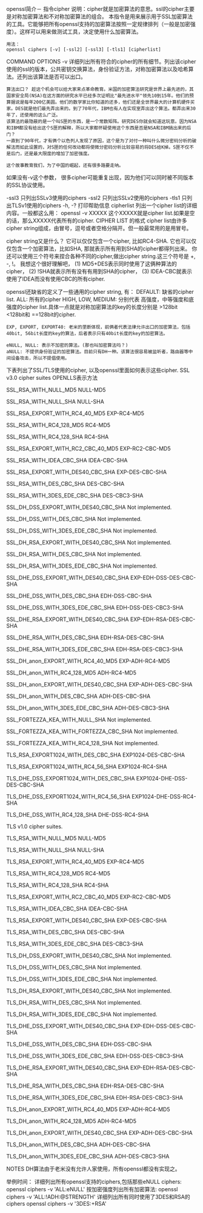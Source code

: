 openssl简介－
指令cipher
说明：cipher就是加密算法的意思。ssl的cipher主要是对称加密算法和不对称加密算法的组合。 本指令是用来展示用于SSL加密算法的工具。它能够把所有openssl支持的加密算法按照一定规律排列（一般是加密强度）。这样可以用来做测试工具，决定使用什么加密算法。 


    用法： 
    openssl ciphers [-v] [-ssl2] [-ssl3] [-tls1] [cipherlist] 

COMMAND OPTIONS 
    -v 
    详细列出所有符合的cipher的所有细节。列出该cipher使用的ssl的版本，公共密钥交换算法，身份验证方法，对称加密算法以及哈希算法。还列出该算法是否可以出口。 

    算法出口？ 趁这个机会可以给大家来点革命教育。米国的加密算法研究是世界上最先进的，其国家安全局(NSA)在这方面的研究水平已经多次证明比"最先进水平"领先10到15年。他们的预算据说是每年200亿美圆。他们的数学家比你知道的还多，他们还是全世界最大的计算机硬件买家。DES就是他们最先弄出来的。到了70年代，IBM也有人在实现室弄出这个算法。都弄出来30年了，还使用的这么广泛。 
    该算法的最隐蔽的是一个叫S匣的东西，是一个常数矩阵。研究DES你就会知道这玩意。因为NSA和IBM都没有给出这个S匣的解释，所以大家都怀疑使用这个东西是否是NSA和IBM搞出来的后门？ 
    一直到了90年代，才有俩个以色列人发现了原因，这个是为了对付一种叫什么微分密码分析的破解法而如此设置的，对S匣的任何改动都将使微分密码分析比较容易的将DES给K掉。S匣不仅不是后门，还是最大限度的增加了加密强度。 

    这个故事教育我们，为了中国的崛起，还有很多路要走呐。 
   如果没有-v这个参数， 很多cipher可能重复出现，因为他们可以同时被不同版本的SSL协议使用。 

-ssl3 
    只列出SSLv3使用的ciphers 
     -ssl2 
    只列出SSLv2使用的ciphers 
    -tls1 
    只列出TLSv1使用的ciphers 
    -h, -? 
    打印帮助信息 
    cipherlist 
   列出一个cipher list的详细内容。一般都这么用： 
   openssl -v XXXXX 
   这个XXXXX就是cipher list.如果是空的话，那么XXXXX代表所有的cipher. 
   CIPHER LIST 的格式 
   cipher list由许多cipher string组成，由冒号，逗号或者空格分隔开。但一般最常用的是用冒号。  

cipher string又是什么？ 
   它可以仅仅包含一个cipher, 比如RC4-SHA. 
   它也可以仅仅包含一个加密算法，比如SHA, 那就表示所有用到SHA的cipher都得列出来。 
    你还可以使用三个符号来捏合各种不同的cipher,做出cipher string.这三个符号是 +, -, !。
    我想这个很好理解吧，
       (1) MD5+DES表示同时使用了这俩种算法的cipher，
       (2) !SHA就表示所有没有有用到SHA的cipher， 
       (3) IDEA-CBC就表示使用了IDEA而没有使用CBC的所有cipher.  

openssl还缺省的定义了一些通用的cipher string, 有： 
    DEFAULT: 缺省的cipher list. 
    ALL: 所有的cipher 
    HIGH, LOW, MEDIUM: 分别代表 高强度，中等强度和底强度的cipher list.具体一点就是对称加密算法的key的长度分别是 >128bit   <128bit和 ==128bit的cipher. 

    EXP, EXPORT, EXPORT40: 老米的垄断体现，前俩者代表法律允许出口的加密算法，包括40bit, 56bit长度的key的算法，后者表示只有40bit长度的key的加密算法。  

    eNULL, NULL: 表示不加密的算法。(那也叫加密算法吗？) 
    aNULL: 不提供身份验证的加密算法。目前只有DH一种。该算法很容易被监听者，路由器等中间设备攻击，所以不提倡使用。 

下表列出了SSL/TLS使用的cipher, 以及openssl里面如何表示这些cipher. 
    SSL v3.0 cipher suites OPENLLS表示方法 

SSL_RSA_WITH_NULL_MD5 NULL-MD5 

SSL_RSA_WITH_NULL_SHA NULL-SHA 

SSL_RSA_EXPORT_WITH_RC4_40_MD5 EXP-RC4-MD5 

SSL_RSA_WITH_RC4_128_MD5 RC4-MD5 

SSL_RSA_WITH_RC4_128_SHA RC4-SHA 

SSL_RSA_EXPORT_WITH_RC2_CBC_40_MD5 EXP-RC2-CBC-MD5 

SSL_RSA_WITH_IDEA_CBC_SHA IDEA-CBC-SHA 

SSL_RSA_EXPORT_WITH_DES40_CBC_SHA EXP-DES-CBC-SHA 

SSL_RSA_WITH_DES_CBC_SHA DES-CBC-SHA 

SSL_RSA_WITH_3DES_EDE_CBC_SHA DES-CBC3-SHA 

SSL_DH_DSS_EXPORT_WITH_DES40_CBC_SHA Not implemented. 

SSL_DH_DSS_WITH_DES_CBC_SHA Not implemented. 

SSL_DH_DSS_WITH_3DES_EDE_CBC_SHA Not implemented. 

SSL_DH_RSA_EXPORT_WITH_DES40_CBC_SHA Not implemented. 

SSL_DH_RSA_WITH_DES_CBC_SHA Not implemented. 

SSL_DH_RSA_WITH_3DES_EDE_CBC_SHA Not implemented. 

SSL_DHE_DSS_EXPORT_WITH_DES40_CBC_SHA EXP-EDH-DSS-DES-CBC-SHA 

SSL_DHE_DSS_WITH_DES_CBC_SHA EDH-DSS-CBC-SHA 

SSL_DHE_DSS_WITH_3DES_EDE_CBC_SHA EDH-DSS-DES-CBC3-SHA 

SSL_DHE_RSA_EXPORT_WITH_DES40_CBC_SHA EXP-EDH-RSA-DES-CBC-SHA 

SSL_DHE_RSA_WITH_DES_CBC_SHA EDH-RSA-DES-CBC-SHA 

SSL_DHE_RSA_WITH_3DES_EDE_CBC_SHA EDH-RSA-DES-CBC3-SHA 


SSL_DH_anon_EXPORT_WITH_RC4_40_MD5 EXP-ADH-RC4-MD5 

SSL_DH_anon_WITH_RC4_128_MD5 ADH-RC4-MD5 

SSL_DH_anon_EXPORT_WITH_DES40_CBC_SHA EXP-ADH-DES-CBC-SHA 

SSL_DH_anon_WITH_DES_CBC_SHA ADH-DES-CBC-SHA 

SSL_DH_anon_WITH_3DES_EDE_CBC_SHA ADH-DES-CBC3-SHA 

SSL_FORTEZZA_KEA_WITH_NULL_SHA Not implemented. 

SSL_FORTEZZA_KEA_WITH_FORTEZZA_CBC_SHA Not implemented. 

SSL_FORTEZZA_KEA_WITH_RC4_128_SHA Not implemented. 

TLS_RSA_EXPORT1024_WITH_DES_CBC_SHA EXP1024-DES-CBC-SHA 

TLS_RSA_EXPORT1024_WITH_RC4_56_SHA EXP1024-RC4-SHA 

TLS_DHE_DSS_EXPORT1024_WITH_DES_CBC_SHA EXP1024-DHE-DSS-DES-CBC-SHA 

TLS_DHE_DSS_EXPORT1024_WITH_RC4_56_SHA EXP1024-DHE-DSS-RC4-SHA 

TLS_DHE_DSS_WITH_RC4_128_SHA DHE-DSS-RC4-SHA 




TLS v1.0 cipher suites. 

TLS_RSA_WITH_NULL_MD5 NULL-MD5 

TLS_RSA_WITH_NULL_SHA NULL-SHA 

TLS_RSA_EXPORT_WITH_RC4_40_MD5 EXP-RC4-MD5 

TLS_RSA_WITH_RC4_128_MD5 RC4-MD5 

TLS_RSA_WITH_RC4_128_SHA RC4-SHA 

TLS_RSA_EXPORT_WITH_RC2_CBC_40_MD5 EXP-RC2-CBC-MD5 

TLS_RSA_WITH_IDEA_CBC_SHA IDEA-CBC-SHA 

TLS_RSA_EXPORT_WITH_DES40_CBC_SHA EXP-DES-CBC-SHA 

TLS_RSA_WITH_DES_CBC_SHA DES-CBC-SHA 

TLS_RSA_WITH_3DES_EDE_CBC_SHA DES-CBC3-SHA 

TLS_DH_DSS_EXPORT_WITH_DES40_CBC_SHA Not implemented. 

TLS_DH_DSS_WITH_DES_CBC_SHA Not implemented. 

TLS_DH_DSS_WITH_3DES_EDE_CBC_SHA Not implemented. 

TLS_DH_RSA_EXPORT_WITH_DES40_CBC_SHA Not implemented. 

TLS_DH_RSA_WITH_DES_CBC_SHA Not implemented. 

TLS_DH_RSA_WITH_3DES_EDE_CBC_SHA Not implemented. 

TLS_DHE_DSS_EXPORT_WITH_DES40_CBC_SHA EXP-EDH-DSS-DES-CBC-SHA 

TLS_DHE_DSS_WITH_DES_CBC_SHA EDH-DSS-CBC-SHA 

TLS_DHE_DSS_WITH_3DES_EDE_CBC_SHA EDH-DSS-DES-CBC3-SHA 

TLS_DHE_RSA_EXPORT_WITH_DES40_CBC_SHA EXP-EDH-RSA-DES-CBC-SHA 

TLS_DHE_RSA_WITH_DES_CBC_SHA EDH-RSA-DES-CBC-SHA 

TLS_DHE_RSA_WITH_3DES_EDE_CBC_SHA EDH-RSA-DES-CBC3-SHA 

TLS_DH_anon_EXPORT_WITH_RC4_40_MD5 EXP-ADH-RC4-MD5 

TLS_DH_anon_WITH_RC4_128_MD5 ADH-RC4-MD5 

TLS_DH_anon_EXPORT_WITH_DES40_CBC_SHA EXP-ADH-DES-CBC-SHA 

TLS_DH_anon_WITH_DES_CBC_SHA ADH-DES-CBC-SHA 

TLS_DH_anon_WITH_3DES_EDE_CBC_SHA ADH-DES-CBC3-SHA 


NOTES 
    DH算法由于老米没有允许人家使用，所有openssl都没有实现之。 

举例时间： 
    详细列出所有openssl支持的ciphers,包括那些eNULL ciphers: 
    openssl ciphers -v 'ALL:eNULL' 
    按加密强度列出所有加密算法: 
    openssl ciphers -v 'ALL:!ADH:@STRENGTH' 
    详细列出所有同时使用了3DES和RSA的ciphers 
    openssl ciphers -v '3DES:+RSA'

 

